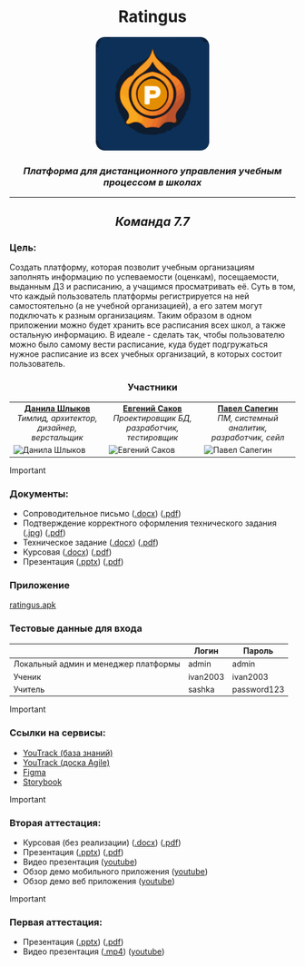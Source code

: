 <div align="center">
    <h1>Ratingus</h1>
    <img src="https://github.com/Ratingus/.github/blob/main/logo.png" height="200"/>
    <figcaption><h3><i>Платформа для дистанционного управления учебным процессом в школах</i></h3></figcaption>
    <hr/>
    <h2><i>Команда 7.7</i></h2>
</div>

### Цель: 
Создать платформу, которая позволит учебным организациям заполнять информацию по успеваемости (оценкам), посещаемости, выданным ДЗ и расписанию, а учащимся просматривать её. Суть в том, что каждый пользователь платформы регистрируется на ней самостоятельно (а не учебной организацией), а его затем могут подключать к разным организациям. Таким образом в одном приложении можно будет хранить все расписания всех школ, а также остальную информацию. В идеале - сделать так, чтобы пользователю можно было самому вести расписание, куда будет подгружаться нужное расписание из всех учебных организаций, в которых состоит пользователь.

<table align="center">
  <thead><div align="center"><h3>Участники</h3></div></thead>
  <tr>
    <td align="center"><div><b><a href="https://github.com/burunyuu23">Данила Шлыков</a></b></div><i>Тимлид, архитектор, дизайнер, 
верстальщик</i></td>
    <td align="center"><div><b><a href="https://github.com/PiPuKaPRo">Евгений Саков</a></b></div><i>Проектировщик БД, разработчик, 
тестировщик</i></td>
    <td align="center"><div><b><a href="https://github.com/SapeginPavel">Павел Сапегин</a></b></div><i>ПМ, системный аналитик, разработчик, сейл</i></td>
  </tr>
  <tr>
    <td width = 33.33% height = 33.33% ><img src="https://sun9-23.userapi.com/impg/8FyDqZmTrA4AY_DROvuleQKRWr3SuSnXAaiyHw/3n62_OzeJ-Y.jpg?size=942x942&quality=96&sign=0dcc9e803f9e3540b1cbdde346020e0b&type=album" alt="Данила Шлыков"></td>
    <td width = 33.33% height = 33.33% ><img src="https://avatars.githubusercontent.com/u/91192469" alt="Евгений Саков"></td>
    <td width = 33.33% height = 33.33% ><img src="https://avatars.githubusercontent.com/u/112646457" alt="Павел Сапегин"></td>
  </tr>
</table>

> [!IMPORTANT]
> ### Документы:
> - Сопроводительное письмо ([.docx](https://github.com/ratingus/blob/main/Docs/Soprovoditelnoe.docx)) ([.pdf](https://github.com/ratingus/.github/blob/main/Docs/Soprovoditelnoe.pdf))
> - Подтверждение корректного оформления технического задания ([.jpg](https://github.com/ratingus/.github/blob/main/Docs/Oformitelskie_zadachi.jpg)) ([.pdf](https://github.com/ratingus/.github/blob/main/Docs/Oformitelskie_zadachi.pdf))
> - Техническое задание ([.docx](https://github.com/ratingus/.github/blob/main/Docs/7_7_Tekhnicheskoe_zadanie.docx)) ([.pdf](https://github.com/ratingus/.github/blob/main/Docs/7_7_Tekhnicheskoe_zadanie.pdf))
> - Курсовая ([.docx](https://github.com/ratingus/.github/blob/main/Docs/Kursovaya.docx)) ([.pdf](https://github.com/ratingus/.github/blob/main/Docs/Kursovaya.pdf))
> - Презентация ([.pptx](https://github.com/ratingus/.github/blob/main/Docs/Presentation.pptx)) ([.pdf](https://github.com/ratingus/.github/blob/main/Docs/Presentation.pdf))

### Приложение
[ratingus.apk](https://github.com/ratingus/ratingus_mobile/releases/download/RELEASE-0.9/)

### Тестовые данные для входа
|                                      | Логин    | Пароль      |
|--------------------------------------|----------|-------------|
| Локальный админ и менеджер платформы | admin    | admin       |
| Ученик                               | ivan2003 | ivan2003    |
| Учитель                              | sashka   | password123 |

> [!IMPORTANT]
> ### Ссылки на сервисы:
> - [YouTrack (база знаний)](https://ratingus.youtrack.cloud/articles/RATINGUS-A-10/DOKUMENTACIYa)
> - [YouTrack (доска Agile)](https://ratingus.youtrack.cloud/agiles/159-2/current)
> - [Figma](https://www.figma.com/file/0RZGaBbtYFtDCzDzM41auT/Ratingus?type=design&node-id=0%3A1&mode=design&t=A72bi5OdCWjHiFSn-1)
> - [Storybook](https://ratingus.fun/_storybook)

> [!IMPORTANT]
> ### Вторая аттестация:
> - Курсовая (без реализации) ([.docx](https://github.com/ratingus/.github/blob/main/Docs/Kursovaya_2_atta.docx)) ([.pdf](https://github.com/ratingus/.github/blob/main/Docs/Kursovaya_2_atta.pdf))
> - Презентация ([.pptx](https://github.com/ratingus/.github/blob/main/Docs/Presentation_2Atta.pptx)) ([.pdf](https://github.com/ratingus/.github/blob/main/Docs/Presentation_2Atta.pdf))
> - Видео презентация ([youtube](https://youtu.be/nL2MaOGuQ7M))
> - Обзор демо мобильного приложения ([youtube](https://youtu.be/7-f-ZYC__cE))
> - Обзор демо веб приложения ([youtube](https://youtu.be/hVhw4XDdapQ))

> [!IMPORTANT]
> ### Первая аттестация:
> - Презентация ([.pptx](https://github.com/ratingus/.github/blob/main/Docs/Presentation.pptx)) ([.pdf](https://github.com/ratingus/.github/blob/main/Docs/Presentation.pdf))
> - Видео презентация ([.mp4](https://github.com/ratingus/.github/blob/main/Docs/Presentation.mp4)) ([youtube](https://youtu.be/olZRyMFTVbw))

